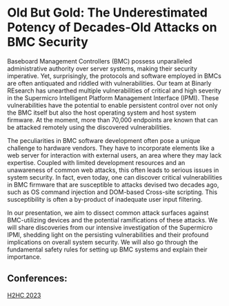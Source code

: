 # Old But Gold: The Underestimated Potency of Decades-Old Attacks on BMC Security
Baseboard Management Controllers (BMC) possess unparalleled administrative authority over server systems, making their security imperative. Yet, surprisingly, the protocols and software employed in BMCs are often antiquated and riddled with vulnerabilities. Our team at Binarly REsearch has unearthed multiple vulnerabilities of critical and high severity in the Supermicro Intelligent Platform Management Interface (IPMI). These vulnerabilities have the potential to enable persistent control over not only the BMC itself but also the host operating system and host system firmware. At the moment, more than 70,000 endpoints are known that can be attacked remotely using the discovered vulnerabilities.

The peculiarities in BMC software development often pose a unique challenge to hardware vendors. They have to incorporate elements like a web server for interaction with external users, an area where they may lack expertise. Coupled with limited development resources and an unawareness of common web attacks, this often leads to serious issues in system security. In fact, even today, one can discover critical vulnerabilities in BMC firmware that are susceptible to attacks devised two decades ago, such as OS command injection and DOM-based Cross-site scripting. This susceptibility is often a by-product of inadequate user input filtering.

In our presentation, we aim to dissect common attack surfaces against BMC-utilizing devices and the potential ramifications of these attacks. We will share discoveries from our intensive investigation of the Supermicro IPMI, shedding light on the persisting vulnerabilities and their profound implications on overall system security. We will also go through the fundamental safety rules for setting up BMC systems and explain their importance.

## Conferences:
[H2HC 2023](https://www.h2hc.com.br/en/articles/speaker.html)
